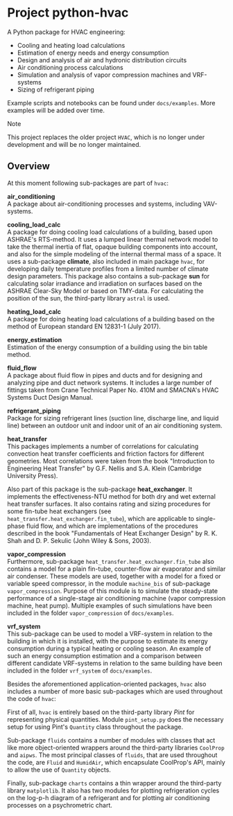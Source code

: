 # Project python-hvac

A Python package for HVAC engineering:
- Cooling and heating load calculations
- Estimation of energy needs and energy consumption
- Design and analysis of air and hydronic distribution circuits
- Air conditioning process calculations
- Simulation and analysis of vapor compression machines and VRF-systems
- Sizing of refrigerant piping

Example scripts and notebooks can be found under `docs/examples`. More examples
will be added over time.

> [!NOTE]
> This project replaces the older project `HVAC`, which is no longer under 
> development and will be no longer maintained.

## Overview
At this moment following sub-packages are part of `hvac`:

**air_conditioning**<br>
A package about air-conditioning processes and systems, including VAV-systems.

**cooling_load_calc**<br>
A package for doing cooling load calculations of a building, based upon ASHRAE's
RTS-method. It uses a lumped linear thermal network model to take the thermal 
inertia of flat, opaque building components into account, and also for the simple
modeling of the internal thermal mass of a space. It uses a sub-package
**climate**, also included in main package `hvac`, for developing daily 
temperature profiles from a limited number of climate design parameters. This 
package also contains a sub-package **sun** for calculating solar irradiance and
irradiation on surfaces based on the ASHRAE Clear-Sky Model or based on TMY-data.
For calculating the position of the sun, the third-party library `astral` is 
used.

**heating_load_calc**<br>
A package for doing heating load calculations of a building based on the method 
of European standard EN 12831-1 (July 2017).

**energy_estimation**<br>
Estimation of the energy consumption of a building using the bin table method.

**fluid_flow**<br>
A package about fluid flow in pipes and ducts and for designing and analyzing 
pipe and duct network systems. It includes a large number of fittings taken 
from Crane Technical Paper No. 410M and SMACNA's HVAC Systems Duct Design Manual.

**refrigerant_piping**<br>
Package for sizing refrigerant lines (suction line, discharge line, and liquid
line) between an outdoor unit and indoor unit of an air conditioning system.

**heat_transfer**<br>
This packages implements a number of correlations for calculating convection
heat transfer coefficients and friction factors for different geometries. Most 
correlations were taken from the book "Introduction to Engineering Heat Transfer" 
by G.F. Nellis and S.A. Klein (Cambridge University Press).

Also part of this package is the sub-package **heat_exchanger**. It implements
the effectiveness-NTU method for both dry and wet external heat transfer 
surfaces. It also contains rating and sizing procedures for some 
fin-tube heat exchangers (see `heat_transfer.heat_exchanger.fin_tube`), which 
are applicable to single-phase fluid flow, and which are implementations of 
the procedures described in the book "Fundamentals of Heat Exchanger Design" by 
R. K. Shah and D. P. Sekulic (John Wiley & Sons, 2003).

**vapor_compression**<br>
Furthermore, sub-package `heat_transfer.heat_exchanger.fin_tube` also contains 
a model for a plain fin-tube, counter-flow air evaporator and similar air 
condenser. These models are used, together with a model for a fixed or variable 
speed compressor, in the module `machine_bis` of sub-package `vapor_compression`. 
Purpose of this module is to simulate the steady-state performance of a 
single-stage air conditioning machine (vapor compression machine, heat pump). 
Multiple examples of such simulations have been included in the folder 
`vapor_compression` of `docs/examples`.

**vrf_system**<br>
This sub-package can be used to model a VRF-system in relation to the building
in which it is installed, with the purpose to estimate its energy consumption
during a typical heating or cooling season. An example of such an energy 
consumption estimation and a comparison between different candidate VRF-systems 
in relation to the same building have been included in the folder `vrf_system` 
of `docs/examples`.

Besides the aforementioned application-oriented packages, `hvac` also includes a 
number of more basic sub-packages which are used throughout the code of `hvac`:

First of all, `hvac` is entirely based on the third-party library *Pint* for
representing physical quantities. Module `pint_setup.py` does the necessary
setup for using Pint's `Quantity` class throughout the package.

Sub-package `fluids` contains a number of modules with classes that act like more
object-oriented wrappers around the third-party libraries `CoolProp` and `aipws`. 
The most principal classes of `fluids`, that are used throughout the code, are 
`Fluid` and `HumidAir`, which encapsulate CoolProp's API, mainly to allow the 
use of `Quantity` objects.

Finally, sub-package `charts` contains a thin wrapper around the third-party 
library `matplotlib`. It also has two modules for plotting refrigeration cycles 
on the log-p-h diagram of a refrigerant and for plotting air conditioning 
processes on a psychrometric chart.

